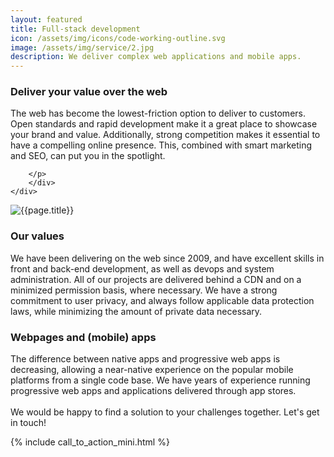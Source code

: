 ```yaml
---
layout: featured
title: Full-stack development
icon: /assets/img/icons/code-working-outline.svg
image: /assets/img/service/2.jpg
description: We deliver complex web applications and mobile apps.
---
```


<div class="row">
    <div class="col-md-12">
        <div class="service-details mb-40">
            <h3>Deliver your value over the web</h3>
            <p>The web has become the lowest-friction option to deliver to customers. Open standards and rapid development make it a great place to showcase your brand and value.
	    Additionally, strong competition makes it essential to have a compelling online presence.
	    This, combined with smart marketing and SEO, can put you in the spotlight.

	    </p>
        </div>
    </div>
</div>
<div class="row">
    <div class="col-xl-6 col-lg-12">
        <div class="s-details-img mb-30">
            <img src="{{site.baseurl}}/assets/img/service/3.jpg" alt="{{page.title}}">
        </div>
    </div>
    <div class="col-xl-6 col-lg-12">
        <div class="service-details mb-40">
            <h3>Our values</h3>
	    <p>
		    We have been delivering on the web since 2009, and have excellent skills in front and back-end development, as well as devops and system administration.
		    All of our projects are delivered behind a CDN and on a minimized permission basis, where necessary.
		    We have a strong commitment to user privacy, and always follow applicable data protection laws, while minimizing the amount of private data necessary.
	    </p>
        </div>
    </div>
</div>
<div class="service-details mb-30">
    <h3>Webpages and (mobile) apps</h3>
    <p>The difference between native apps and progressive web apps is decreasing,
    allowing a near-native experience on the popular mobile platforms from a single code base.
    We have years of experience running progressive web apps and applications delivered through app stores.
    <br />
    <br />
    We would be happy to find a solution to your challenges together.
    Let's get in touch!</p>
    {% include call_to_action_mini.html %}
</div>
